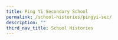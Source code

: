```yaml
---
title: Ping Yi Secondary School
permalink: /school-histories/pingyi-sec/
description: ""
third_nav_title: School Histories
---
```

